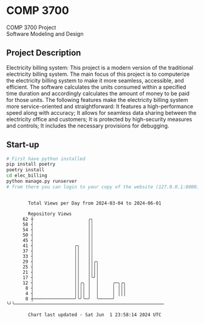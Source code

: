 # COMP 3700
COMP 3700 Project  
Software Modeling and Design
## Project Description
Electricity billing system: This project is a modern version of the traditional electricity billing system. The main focus of this project is to computerize the electricity billing system to make it more seamless, accessible, and efficient. The software calculates the units consumed within a specified time duration and accordingly calculates the amount of money to be paid for those units. The following features make the electricity billing system more service-oriented and straightforward: It features a high-performance speed along with accuracy; It allows for seamless data sharing between the electricity office and customers; It is protected by high-security measures and controls; It includes the necessary provisions for debugging.

## Start-up
```bash
# First have python installed
pip install poetry
poetry install
cd elec_billing
python manage.py runserver
# from there you can login to your copy of the website (127.0.0.1:8000), default creds are admin/admin
```

```

        Total Views per Day from 2024-03-04 to 2024-06-01

        Repository Views
      62 ┼                    ╭╮
      58 ┤                    ││
      54 ┤                    ││
      50 ┤                    ││
      45 ┤                    ││
      41 ┤               ╭╮   ││
      37 ┤               ││   ││
      33 ┤               ││   ││
      29 ┤               ││   ││╭╮
      25 ┤               ││   ││││
      21 ┤               ││   ││││
      17 ┤               ││   │╰╯│
      12 ┤               ││╭╮ │  │     ╭─╮╭╮
       8 ┤               ││││ │  │     │ │││
       4 ┤               ││││ │  │     │ │││
       0 ┼───────────────╯╰╯╰─╯  ╰─────╯ ╰╯╰───────────────────────────────────────────────────────

        Chart last updated - Sat Jun  1 23:58:14 2024 UTC
        
```
